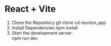 # React + Vite
1. Clone the Repository
   git clone <repository-url>
   cd reunion_app
2. Install Dependencies
    npm install
3. Start the development server:   
   npm run dev

 
